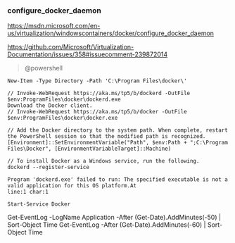### configure_docker_daemon

https://msdn.microsoft.com/en-us/virtualization/windowscontainers/docker/configure_docker_daemon

https://github.com/Microsoft/Virtualization-Documentation/issues/358#issuecomment-239872014

>@powershell
```
New-Item -Type Directory -Path 'C:\Program Files\docker\'

// Invoke-WebRequest https://aka.ms/tp5/b/dockerd -OutFile $env:ProgramFiles\docker\dockerd.exe
Download the Docker client.
// Invoke-WebRequest https://aka.ms/tp5/b/docker -OutFile $env:ProgramFiles\docker\docker.exe

// Add the Docker directory to the system path. When complete, restart the PowerShell session so that the modified path is recognized.
[Environment]::SetEnvironmentVariable("Path", $env:Path + ";C:\Program Files\Docker", [EnvironmentVariableTarget]::Machine)

// To install Docker as a Windows service, run the following.
dockerd --register-service

Program 'dockerd.exe' failed to run: The specified executable is not a valid application for this OS platform.At
line:1 char:1

Start-Service Docker
```

Get-EventLog -LogName Application -After (Get-Date).AddMinutes(-50) | Sort-Object Time
Get-EventLog -After (Get-Date).AddMinutes(-60) | Sort-Object Time